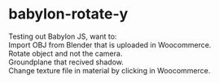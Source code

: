 # babylon-rotate-y

Testing out Babylon JS, want to:<br>
Import OBJ from Blender that is uploaded in Woocommerce.<br>
Rotate object and not the camera.<br>
Groundplane that recived shadow.<br>
Change texture file in material by clicking in Woocommerce.
